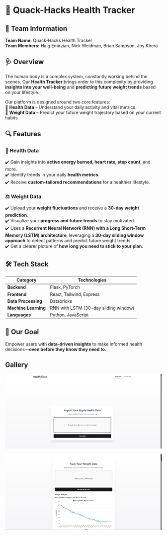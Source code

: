 # 🦆 Quack-Hacks Health Tracker  

## 🚀 Team Information  
**Team Name:** Quack-Hacks Health Tracker  
**Team Members:** Haig Emirzian, Nick Weidman, Brian Sampson, Joy Khera  

## 🩺 Overview  
The human body is a complex system, constantly working behind the scenes. Our **Health Tracker** brings order to this complexity by providing **insights into your well-being** and **predicting future weight trends** based on your lifestyle.  

Our platform is designed around two core features:  
🔹 **Health Data** – Understand your daily activity and vital metrics.  
🔹 **Weight Data** – Predict your future weight trajectory based on your current habits.  

## 🔍 Features  

### 🏃 Health Data  
✔️ Gain insights into **active energy burned, heart rate, step count**, and more.  
✔️ Identify trends in your daily **health metrics**.  
✔️ Receive **custom-tailored recommendations** for a healthier lifestyle.  

### ⚖️ Weight Data  
✔️ Upload your **weight fluctuations** and receive a **30-day weight prediction**.  
✔️ Visualize your **progress and future trends** to stay motivated.  
✔️ Uses a **Recurrent Neural Network (RNN) with a Long Short-Term Memory (LSTM) architecture**, leveraging a **30-day sliding window approach** to detect patterns and predict future weight trends.  
✔️ Get a clearer picture of **how long you need to stick to your plan**.  

## 🛠️ Tech Stack  
| **Category**       | **Technologies**  |  
|--------------------|-----------------|  
| **Backend**       | Flask, PyTorch   |  
| **Frontend**      | React, Tailwind, Express |  
| **Data Processing** | Databricks      |  
| **Machine Learning** | RNN with LSTM (30-day sliding window) |  
| **Languages**     | Python, JavaScript |  

## 🎯 Our Goal  
Empower users with **data-driven insights** to make informed health decisions—**even before they know they need to.**  

## Gallery
![Home Page](frontend/assets/home-page.png)

![Weight Data](frontend/assets/weight-data-page.png)
